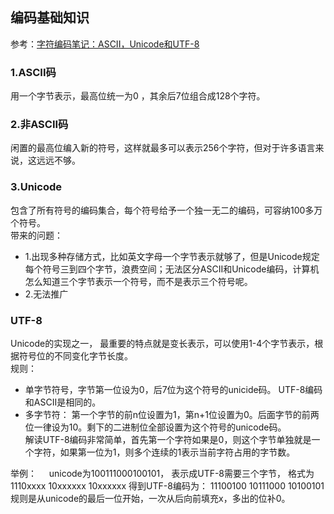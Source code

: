 ## 编码基础知识

参考：[字符编码笔记：ASCII，Unicode和UTF-8](http://www.ruanyifeng.com/blog/2007/10/ascii_unicode_and_utf-8.html)

### 1.ASCII码
用一个字节表示，最高位统一为0 ，其余后7位组合成128个字符。

### 2.非ASCII码
闲置的最高位编入新的符号，这样就最多可以表示256个字符，但对于许多语言来说，这远远不够。

### 3.Unicode
包含了所有符号的编码集合，每个符号给予一个独一无二的编码，可容纳100多万个符号。    
带来的问题：
  * 1.出现多种存储方式，比如英文字母一个字节表示就够了，但是Unicode规定每个符号三到四个字节，浪费空间；无法区分ASCII和Unicode编码，计算机怎么知道三个字节表示一个符号，而不是表示三个符号呢。
  * 2.无法推广
  
### UTF-8
Unicode的实现之一， 最重要的特点就是变长表示，可以使用1-4个字节表示，根据符号位的不同变化字节长度。    
规则：
* 单字节符号，字节第一位设为0，后7位为这个符号的unicide码。 UTF-8编码和ASCII是相同的。
* 多字节符： 第一个字节的前n位设置为1，第n+1位设置为0。后面字节的前两位一律设为10。剩下的二进制位全部设置为这个符号的unicode码。    
解读UTF-8编码非常简单，首先第一个字符如果是0，则这个字节单独就是一个字符，如果第一位为1，则多个连续的1表示当前字符占用的字节数。

举例：    
unicode为100111000100101， 表示成UTF-8需要三个字节， 格式为 1110xxxx 10xxxxxx 10xxxxxx
得到UTF-8编码为： 11100100 10111000 10100101
规则是从unicode的最后一位开始，一次从后向前填充x，多出的位补0。

